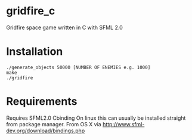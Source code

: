 gridfire_c
==========

Gridfire space game written in C with SFML 2.0

Installation
==========

````
./generate_objects 50000 [NUMBER OF ENEMIES e.g. 1000]
make
./gridfire
````

Requirements
==========
Requires SFML2.0 Cbinding 
On linux this can usually be installed straight from package manager.
From OS X via http://www.sfml-dev.org/download/bindings.php
